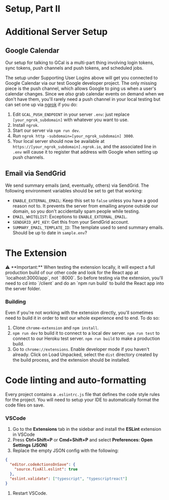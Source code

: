 # Setup, Part II

# Additional Server Setup

## Google Calendar

Our setup for talking to GCal is a multi-part thing involving login tokens, sync tokens, push channels and push tokens, and scheduled jobs.

The setup under Supporting User Logins above will get you connected to Google Calendar via our test Google developer project. The only missing piece is the push channel, which allows Google to ping us when a user's calendar changes. Since we _also_ grab calendar events on demand when we don't have them, you'll rarely need a push channel in your local testing but can set one up via [ngrok](https://ngrok.com/) if you do:

1. Edit `GCAL_PUSH_ENDPOINT` in your server `.env`: just replace `[your_ngrok_subdomain]` with whatever you want to use.
2. Install `ngrok`.
3. Start our server via `npm run dev`.
4. Run `ngrok http -subdomain=[your_ngrok_subdomain] 3000`.
5. Your local server should now be available at `https://[your_ngrok_subdomain].ngrok.io`, and the associated line in `.env` will cause it to register that address with Google when setting up push channels.

## Email via SendGrid

We send summary emails (and, eventually, others) via SendGrid. The following environment variables should be set to get that working:

- `ENABLE_EXTERNAL_EMAIL`: Keep this set to `false` unless you have a good reason not to. It prevents the server from emailing anyone outside our domain, so you don't accidentally spam people while testing.
- `EMAIL_WHITELIST`: Exceptions to `ENABLE_EXTERNAL_EMAIL`.
- `SENDGRID_API_KEY`: Get this from your SendGrid account.
- `SUMMARY_EMAIL_TEMPLATE_ID`: The template used to send summary emails. Should be up to date in `sample.env`?

# The Extension

<aside>
⚠️ **Important:** When testing the extension locally, it will expect a full production build of our other code and look for the React app at `localhost:3000/app`, not `:8000`. So before testing via the extension, you'll need to cd into `/client` and do an `npm run build` to build the React app into the server folder.

</aside>

### Building

Even if you're not working with the extension directly, you'll sometimes need to build it in order to test our whole experience end to end. To do so:

1. Clone `chrome-extension` and `npm install`.
2. `npm run dev` to build it to connect to a local dev server. `npm run test` to connect to our Heroku test server. `npm run build` to make a production build.
3. Go to `chrome://extensions`. Enable developer mode if you haven't already. Click on Load Unpacked, select the `dist` directory created by the build process, and the extension should be installed.

# Code linting and auto-formatting

Every project contains a `.eslintrc.js` file that defines the code style rules for the project. You will need to setup your IDE to automatically format the code files on save.

### VSCode

1. Go to the **Extensions** tab in the sidebar and install the **ESLint** extension in VSCode
2. Press **Ctrl+Shift+P** or **Cmd+Shift+P** and select **Preferences: Open Settings (JSON)**
3. Replace the empty JSON config with the following:

```json
{
  "editor.codeActionsOnSave": {
    "source.fixAll.eslint": true
  },
  "eslint.validate": ["typescript", "typescriptreact"]
}
```

1. Restart VSCode.
